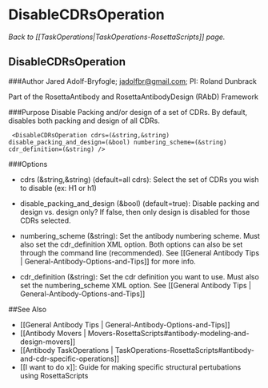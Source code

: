 # DisableCDRsOperation
*Back to [[TaskOperations|TaskOperations-RosettaScripts]] page.*
## DisableCDRsOperation

###Author
Jared Adolf-Bryfogle; jadolfbr@gmail.com; 
PI: Roland Dunbrack

Part of the RosettaAntibody and RosettaAntibodyDesign (RAbD) Framework

###Purpose
Disable Packing and/or design of a set of CDRs.  By default, disables both packing and design of all CDRs.

     <DisableCDRsOperation cdrs=(&string,&string) disable_packing_and_design=(&bool) numbering_scheme=(&string) cdr_definition=(&string) />

###Options 

-   cdrs (&string,&string) (default=all cdrs):  Select the set of CDRs you wish to disable (ex: H1 or h1)

-   disable_packing_and_design (&bool) (default=true): Disable packing and design vs. design only?  If false, then only design is disabled for those CDRs selected.
-   numbering_scheme (&string):  Set the antibody numbering scheme.  Must also set the cdr_definition XML option. Both options can also be set through the command line (recommended).  See [[General Antibody Tips | General-Antibody-Options-and-Tips]] for more info.
-   cdr_definition (&string): Set the cdr definition you want to use.  Must also set the numbering_scheme XML option.  See [[General Antibody Tips | General-Antibody-Options-and-Tips]]

 

##See Also

* [[General Antibody Tips | General-Antibody-Options-and-Tips]]
* [[Antibody Movers | Movers-RosettaScripts#antibody-modeling-and-design-movers]]
* [[Antibody TaskOperations | TaskOperations-RosettaScripts#antibody-and-cdr-specific-operations]]
* [[I want to do x]]: Guide for making specific structural pertubations using RosettaScripts